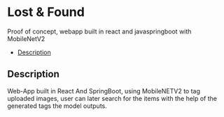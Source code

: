# Lost & Found
Proof of concept, webapp built in react and javaspringboot with MobileNetV2  
- [Description](#description)

## Description

Web-App built in React And SpringBoot, using MobileNETV2 to tag uploaded images, user can later search for the items with the help of the generated tags the model outputs.  

